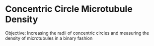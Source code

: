 # Concentric Circle Microtubule Density

Objective: Increasing the radii of concentric circles and measuring the density of microtubules in a binary fashion
